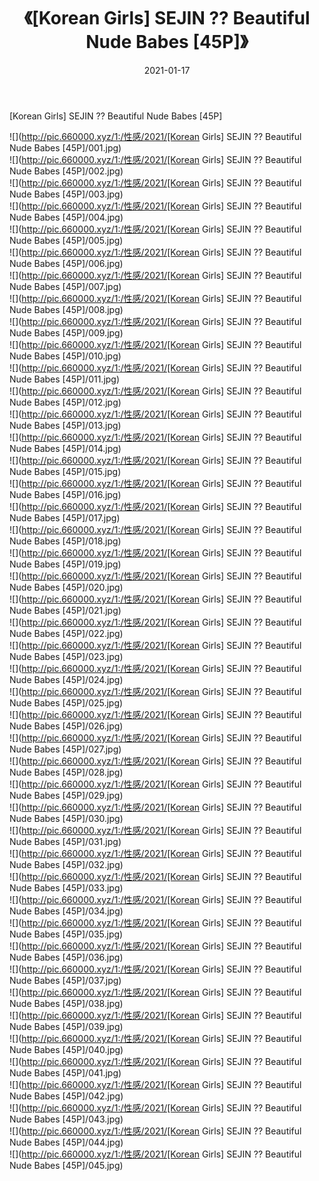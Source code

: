﻿---
layout: post
title:  《[Korean Girls] SEJIN ?? Beautiful Nude Babes [45P]》
date:   2021-01-17
img: http://pic.660000.xyz/1:/性感/2021/[Korean Girls] SEJIN ?? Beautiful Nude Babes [45P]/000.jpg
categories: [美女, 清纯, 唯美]
---

[Korean Girls] SEJIN ?? Beautiful Nude Babes [45P]

  ![](http://pic.660000.xyz/1:/性感/2021/[Korean Girls] SEJIN ?? Beautiful Nude Babes [45P]/001.jpg) <br> ![](http://pic.660000.xyz/1:/性感/2021/[Korean Girls] SEJIN ?? Beautiful Nude Babes [45P]/002.jpg) <br> ![](http://pic.660000.xyz/1:/性感/2021/[Korean Girls] SEJIN ?? Beautiful Nude Babes [45P]/003.jpg) <br> ![](http://pic.660000.xyz/1:/性感/2021/[Korean Girls] SEJIN ?? Beautiful Nude Babes [45P]/004.jpg) <br> ![](http://pic.660000.xyz/1:/性感/2021/[Korean Girls] SEJIN ?? Beautiful Nude Babes [45P]/005.jpg) <br> ![](http://pic.660000.xyz/1:/性感/2021/[Korean Girls] SEJIN ?? Beautiful Nude Babes [45P]/006.jpg) <br> ![](http://pic.660000.xyz/1:/性感/2021/[Korean Girls] SEJIN ?? Beautiful Nude Babes [45P]/007.jpg) <br> ![](http://pic.660000.xyz/1:/性感/2021/[Korean Girls] SEJIN ?? Beautiful Nude Babes [45P]/008.jpg) <br> ![](http://pic.660000.xyz/1:/性感/2021/[Korean Girls] SEJIN ?? Beautiful Nude Babes [45P]/009.jpg) <br> ![](http://pic.660000.xyz/1:/性感/2021/[Korean Girls] SEJIN ?? Beautiful Nude Babes [45P]/010.jpg) <br> ![](http://pic.660000.xyz/1:/性感/2021/[Korean Girls] SEJIN ?? Beautiful Nude Babes [45P]/011.jpg) <br> ![](http://pic.660000.xyz/1:/性感/2021/[Korean Girls] SEJIN ?? Beautiful Nude Babes [45P]/012.jpg) <br> ![](http://pic.660000.xyz/1:/性感/2021/[Korean Girls] SEJIN ?? Beautiful Nude Babes [45P]/013.jpg) <br> ![](http://pic.660000.xyz/1:/性感/2021/[Korean Girls] SEJIN ?? Beautiful Nude Babes [45P]/014.jpg) <br> ![](http://pic.660000.xyz/1:/性感/2021/[Korean Girls] SEJIN ?? Beautiful Nude Babes [45P]/015.jpg) <br> ![](http://pic.660000.xyz/1:/性感/2021/[Korean Girls] SEJIN ?? Beautiful Nude Babes [45P]/016.jpg) <br> ![](http://pic.660000.xyz/1:/性感/2021/[Korean Girls] SEJIN ?? Beautiful Nude Babes [45P]/017.jpg) <br> ![](http://pic.660000.xyz/1:/性感/2021/[Korean Girls] SEJIN ?? Beautiful Nude Babes [45P]/018.jpg) <br> ![](http://pic.660000.xyz/1:/性感/2021/[Korean Girls] SEJIN ?? Beautiful Nude Babes [45P]/019.jpg) <br> ![](http://pic.660000.xyz/1:/性感/2021/[Korean Girls] SEJIN ?? Beautiful Nude Babes [45P]/020.jpg) <br> ![](http://pic.660000.xyz/1:/性感/2021/[Korean Girls] SEJIN ?? Beautiful Nude Babes [45P]/021.jpg) <br> ![](http://pic.660000.xyz/1:/性感/2021/[Korean Girls] SEJIN ?? Beautiful Nude Babes [45P]/022.jpg) <br> ![](http://pic.660000.xyz/1:/性感/2021/[Korean Girls] SEJIN ?? Beautiful Nude Babes [45P]/023.jpg) <br> ![](http://pic.660000.xyz/1:/性感/2021/[Korean Girls] SEJIN ?? Beautiful Nude Babes [45P]/024.jpg) <br> ![](http://pic.660000.xyz/1:/性感/2021/[Korean Girls] SEJIN ?? Beautiful Nude Babes [45P]/025.jpg) <br> ![](http://pic.660000.xyz/1:/性感/2021/[Korean Girls] SEJIN ?? Beautiful Nude Babes [45P]/026.jpg) <br> ![](http://pic.660000.xyz/1:/性感/2021/[Korean Girls] SEJIN ?? Beautiful Nude Babes [45P]/027.jpg) <br> ![](http://pic.660000.xyz/1:/性感/2021/[Korean Girls] SEJIN ?? Beautiful Nude Babes [45P]/028.jpg) <br> ![](http://pic.660000.xyz/1:/性感/2021/[Korean Girls] SEJIN ?? Beautiful Nude Babes [45P]/029.jpg) <br> ![](http://pic.660000.xyz/1:/性感/2021/[Korean Girls] SEJIN ?? Beautiful Nude Babes [45P]/030.jpg) <br> ![](http://pic.660000.xyz/1:/性感/2021/[Korean Girls] SEJIN ?? Beautiful Nude Babes [45P]/031.jpg) <br> ![](http://pic.660000.xyz/1:/性感/2021/[Korean Girls] SEJIN ?? Beautiful Nude Babes [45P]/032.jpg) <br> ![](http://pic.660000.xyz/1:/性感/2021/[Korean Girls] SEJIN ?? Beautiful Nude Babes [45P]/033.jpg) <br> ![](http://pic.660000.xyz/1:/性感/2021/[Korean Girls] SEJIN ?? Beautiful Nude Babes [45P]/034.jpg) <br> ![](http://pic.660000.xyz/1:/性感/2021/[Korean Girls] SEJIN ?? Beautiful Nude Babes [45P]/035.jpg) <br> ![](http://pic.660000.xyz/1:/性感/2021/[Korean Girls] SEJIN ?? Beautiful Nude Babes [45P]/036.jpg) <br> ![](http://pic.660000.xyz/1:/性感/2021/[Korean Girls] SEJIN ?? Beautiful Nude Babes [45P]/037.jpg) <br> ![](http://pic.660000.xyz/1:/性感/2021/[Korean Girls] SEJIN ?? Beautiful Nude Babes [45P]/038.jpg) <br> ![](http://pic.660000.xyz/1:/性感/2021/[Korean Girls] SEJIN ?? Beautiful Nude Babes [45P]/039.jpg) <br> ![](http://pic.660000.xyz/1:/性感/2021/[Korean Girls] SEJIN ?? Beautiful Nude Babes [45P]/040.jpg) <br> ![](http://pic.660000.xyz/1:/性感/2021/[Korean Girls] SEJIN ?? Beautiful Nude Babes [45P]/041.jpg) <br> ![](http://pic.660000.xyz/1:/性感/2021/[Korean Girls] SEJIN ?? Beautiful Nude Babes [45P]/042.jpg) <br> ![](http://pic.660000.xyz/1:/性感/2021/[Korean Girls] SEJIN ?? Beautiful Nude Babes [45P]/043.jpg) <br> ![](http://pic.660000.xyz/1:/性感/2021/[Korean Girls] SEJIN ?? Beautiful Nude Babes [45P]/044.jpg) <br> ![](http://pic.660000.xyz/1:/性感/2021/[Korean Girls] SEJIN ?? Beautiful Nude Babes [45P]/045.jpg) <br>